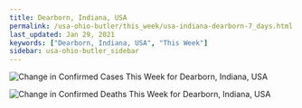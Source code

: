```yaml
---
title: Dearborn, Indiana, USA
permalink: /usa-ohio-butler/this_week/usa-indiana-dearborn-7_days.html
last_updated: Jan 29, 2021
keywords: ["Dearborn, Indiana, USA", "This Week"]
sidebar: usa-ohio-butler_sidebar
---
```


![Change in Confirmed Cases This Week for Dearborn, Indiana, USA](/covid_tracker/images/graphs/usa-indiana-dearborn-delta_confirmed-7_days_graph.png)

![Change in Confirmed Deaths This Week for Dearborn, Indiana, USA](/covid_tracker/images/graphs/usa-indiana-dearborn-delta_deaths-7_days_graph.png)
